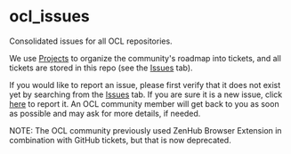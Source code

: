 # ocl_issues
Consolidated issues for all OCL repositories.

We use [Projects](https://github.com/OpenConceptLab/Projects) to organize the community's roadmap into tickets, and all tickets are stored in this repo (see the [Issues](https://github.com/OpenConceptLab/ocl_issues/issues) tab).

If you would like to report an issue, please first verify that it does not exist yet by searching from the [Issues](https://github.com/OpenConceptLab/ocl_issues/issues) tab. If you are sure it is a new issue, click [here](https://github.com/OpenConceptLab/ocl_issues/issues/new) to report it. An OCL community member will get back to you as soon as possible and may ask for more details, if needed.

NOTE: The OCL community previously used ZenHub Browser Extension in combination with GitHub tickets, but that is now deprecated.
